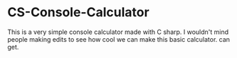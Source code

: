 # CS-Console-Calculator
This is a very simple console calculator made with C sharp. I wouldn't mind people making edits to see how cool we can make this basic calculator. can get.
